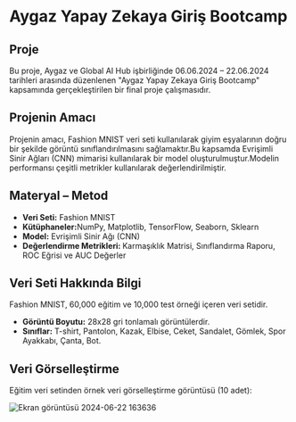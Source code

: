 <h1> Aygaz Yapay Zekaya Giriş Bootcamp</h1>

<h2> Proje </h2>

<p> Bu proje, Aygaz ve Global AI Hub işbirliğinde 06.06.2024 – 22.06.2024 tarihleri arasında düzenlenen "Aygaz Yapay Zekaya Giriş Bootcamp" kapsamında gerçekleştirilen bir final proje çalışmasıdır.
</p>

<h2> Projenin Amacı </h2>
<p>Projenin amacı, Fashion MNIST veri seti kullanılarak giyim eşyalarının doğru bir şekilde görüntü sınıflandırılmasını sağlamaktır.Bu kapsamda Evrişimli Sinir Ağları (CNN) mimarisi kullanılarak bir model oluşturulmuştur.Modelin performansı çeşitli metrikler kullanılarak değerlendirilmiştir.</p>

<h2> Materyal – Metod </h2>
<p>
<ul>
<li><b>Veri Seti:</b> Fashion MNIST</li>
<li><b>Kütüphaneler:</b>NumPy, Matplotlib, TensorFlow, Seaborn, Sklearn</li>
<li><b> Model:</b> Evrişimli Sinir Ağı (CNN) </li>
<li> <b> Değerlendirme Metrikleri: </b> Karmaşıklık Matrisi, Sınıflandırma Raporu, ROC Eğrisi ve AUC Değerler</li>
</ul>
</p>

<h2> Veri Seti Hakkında Bilgi</h2>
<p> Fashion MNIST, 60,000 eğitim ve 10,000 test örneği içeren veri 
setidir.</p>
<p> 
<ul>
<li><b>Görüntü Boyutu:</b> 28x28 gri tonlamalı görüntülerdir.
<li><b>Sınıflar:</b> T-shirt, Pantolon, Kazak, Elbise, Ceket, Sandalet, Gömlek, Spor Ayakkabı, Çanta, Bot. 
</ul>
</p>

<h2> Veri Görselleştirme </h2>
<p> Eğitim veri setinden örnek veri görselleştirme görüntüsü (10 adet):</p>

![Ekran görüntüsü 2024-06-22 163636](https://github.com/nuricakir/AygazYapayZeka/assets/112883476/7fe3afb3-ef14-4b13-a872-8e7bbb7cafdd)

